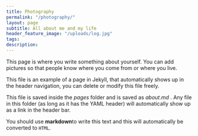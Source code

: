 ```yaml
---
title: Photography
permalink: "/photography/"
layout: page
subtitle: All about me and my life
header_feature_image: "/uploads/log.jpg"
tags: 
description: 
---
```


This page is where you write something about yourself. You can add pictures so that people know where you come from or where you live.

This file is an example of a page in Jekyll, that automatically shows up in the header navigation, you can delete or modify this file freely.

This file is saved inside the _pages_ folder and is saved as _about.md_ . Any file in this folder (as long as it has  the YAML header) will automatically show up as a link in the header bar.

You should use **markdown**to write this text and this will automatically be converted to `HTML`.
